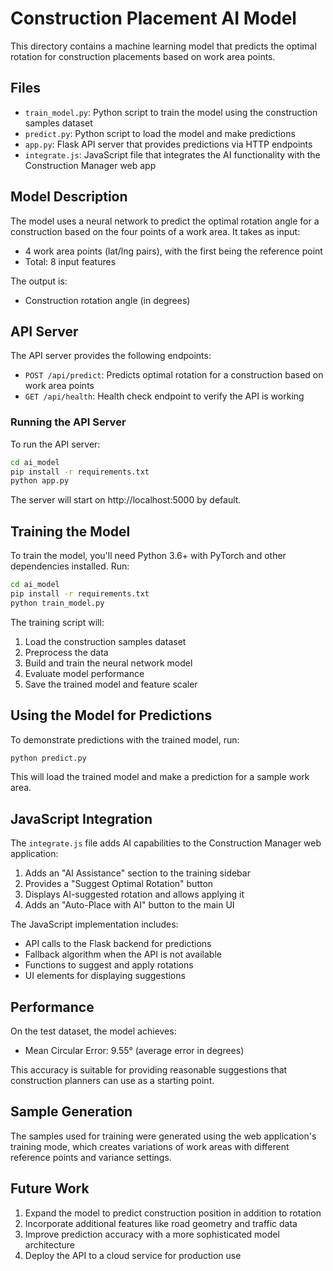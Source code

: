 # Construction Placement AI Model

This directory contains a machine learning model that predicts the optimal rotation for construction placements based on work area points.

## Files

- `train_model.py`: Python script to train the model using the construction samples dataset
- `predict.py`: Python script to load the model and make predictions
- `app.py`: Flask API server that provides predictions via HTTP endpoints
- `integrate.js`: JavaScript file that integrates the AI functionality with the Construction Manager web app

## Model Description

The model uses a neural network to predict the optimal rotation angle for a construction based on the four points of a work area. It takes as input:

- 4 work area points (lat/lng pairs), with the first being the reference point
- Total: 8 input features

The output is:
- Construction rotation angle (in degrees)

## API Server

The API server provides the following endpoints:

- `POST /api/predict`: Predicts optimal rotation for a construction based on work area points
- `GET /api/health`: Health check endpoint to verify the API is working

### Running the API Server

To run the API server:

```bash
cd ai_model
pip install -r requirements.txt
python app.py
```

The server will start on http://localhost:5000 by default.

## Training the Model

To train the model, you'll need Python 3.6+ with PyTorch and other dependencies installed. Run:

```bash
cd ai_model
pip install -r requirements.txt
python train_model.py
```

The training script will:
1. Load the construction samples dataset
2. Preprocess the data
3. Build and train the neural network model
4. Evaluate model performance
5. Save the trained model and feature scaler

## Using the Model for Predictions

To demonstrate predictions with the trained model, run:

```bash
python predict.py
```

This will load the trained model and make a prediction for a sample work area.

## JavaScript Integration

The `integrate.js` file adds AI capabilities to the Construction Manager web application:

1. Adds an "AI Assistance" section to the training sidebar
2. Provides a "Suggest Optimal Rotation" button
3. Displays AI-suggested rotation and allows applying it
4. Adds an "Auto-Place with AI" button to the main UI

The JavaScript implementation includes:
- API calls to the Flask backend for predictions
- Fallback algorithm when the API is not available
- Functions to suggest and apply rotations
- UI elements for displaying suggestions

## Performance

On the test dataset, the model achieves:
- Mean Circular Error: 9.55° (average error in degrees)

This accuracy is suitable for providing reasonable suggestions that construction planners can use as a starting point.

## Sample Generation

The samples used for training were generated using the web application's training mode, which creates variations of work areas with different reference points and variance settings.

## Future Work

1. Expand the model to predict construction position in addition to rotation
2. Incorporate additional features like road geometry and traffic data
3. Improve prediction accuracy with a more sophisticated model architecture
4. Deploy the API to a cloud service for production use